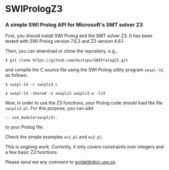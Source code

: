 # SWIPrologZ3

### A simple SWI Prolog API for Microsoft's SMT solver Z3 


First, you should install SWI Prolog and the SMT solver Z3. It has been tested with SWI Prolog version 7.6.3 and Z3 version 4.6.1.

Then, you can download or clone the repository, e.g., 

````$ git clone https://github.com/mistupv/SWIPrologZ3.git````

and compile the C source file using the SWI Prolog utility program ````swipl-ld````, as follows:

````$ swipl-ld -c swiplz3.c````

````$ swipl-ld -shared -o swiplz3 swiplz3.o -lz3````

Now, in order to use the Z3 functions, your Prolog code should load the file ```swiplz3.pl```. For this purpose, you can add

````:- use_module(swiplz3).````

to your Prolog file.

Check the simple examples ```ex1.pl``` and ```ex2.pl```.

This is ongoing work. Currently, it only covers constraints over integers and a few basic Z3 functions.

Please send me any comment to <gvidal@dsic.upv.es>